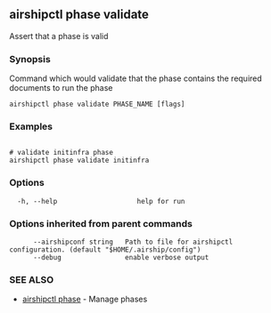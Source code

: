 ## airshipctl phase validate

Assert that a phase is valid

### Synopsis

Command which would validate that the phase contains the required documents to run the phase

```
airshipctl phase validate PHASE_NAME [flags]
```

### Examples

```

# validate initinfra phase
airshipctl phase validate initinfra

```

### Options

```
  -h, --help                    help for run
```

### Options inherited from parent commands

```
      --airshipconf string   Path to file for airshipctl configuration. (default "$HOME/.airship/config")
      --debug                enable verbose output
```

### SEE ALSO

* [airshipctl phase](airshipctl_phase.md)	 - Manage phases

